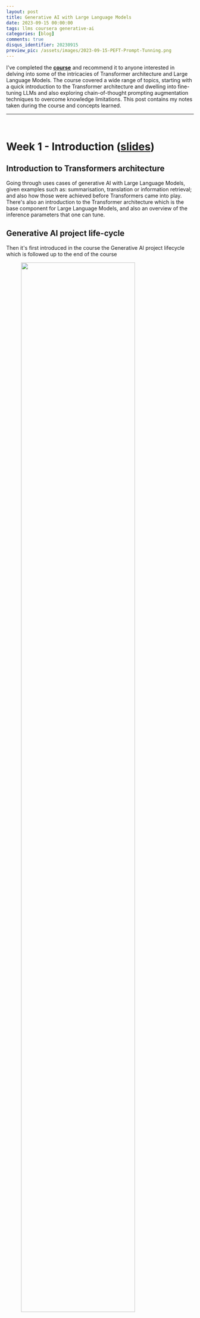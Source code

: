```yaml
---
layout: post
title: Generative AI with Large Language Models
date: 2023-09-15 00:00:00
tags: llms coursera generative-ai
categories: [blog]
comments: true
disqus_identifier: 20230915
preview_pic: /assets/images/2023-09-15-PEFT-Prompt-Tunning.png
---
```


I've completed the __[course](https://www.coursera.org/learn/generative-ai-with-llms)__ and recommend it to anyone interested in delving into some of the intricacies of Transformer architecture and Large Language Models. The course covered a wide range of topics, starting with a quick introduction to the Transformer architecture and dwelling into fine-tuning LLMs and also exploring chain-of-thought prompting augmentation techniques to overcome knowledge limitations. This post contains my  notes taken during the course and concepts learned.

---

<br>

# __Week 1 - Introduction__ ([slides](/assets/documents/Coursera-Generative-AI-with-LLMs/Generative_AI_with_LLMs-W1.pdf))

## __Introduction to Transformers architecture__

Going through uses cases of generative AI with Large Language Models, given examples such as: summarisation, translation or information retrieval; and also how those were achieved before Transformers came into play. There's also an introduction to the Transformer architecture which is the base component for Large Language Models, and also an overview of the inference parameters that one can tune.

## __Generative AI project life-cycle__

Then it's first introduced in the course the Generative AI project lifecycle which is followed up to the end of the course


<figure>
  <img style="width: 85%; height: 85%" src="/assets/images/2023-09-15-Generative_AI_project_life-cycle.png">
  <figcaption>Figure 1 - Generative AI projet life-cycle as presented in the course.</figcaption>
</figure>

## __Prompt Engineering and Inference Paramaters__

### __In-Context Learning__

- __no-prompt engineering__: just asking the model predict next sequence of words

		"Whats the capital of Portugal?"


    <span style="height: 20px; display: block;"></span>


- __zero-shot___:  giving an instruction for a task

		"Classify this review: I loved this movie! Sentiment: "


    <span style="height: 20px; display: block;"></span>


- __one-shot__ - giving an instruction for a task with one example
	
		"Classify this review: I loved this movie! Sentiment: Positive"
	
		"Classify this review: I don't like this album! Sentiment: "
	

    <span style="height: 20px; display: block;"></span>

- __few shot__ - giving an instruction for a task with a few examples (2~6)


		"Classify this review: I loved this movie! Sentiment: Positive"
	
		"Classify this review: I don't like this album! Sentiment: Negative"
		
		...
		
		"Classify this review: I don't like this soing! Sentiment: "

### __Inference Parameters__

<figure>
  <img style="width: 60%; height: 85%" src="/assets/images/2023-09-15-Generative_configuration_-_inference_parameters.png">
  <figcaption>Figure 2 - Parameters affecting how the model selects the next token to generate.</figcaption>
</figure>

- __greedy__: the word/token with the highest probability is selected.

- __random(-weighted) sampling__: select a token using a random-weighted strategy across the probabilities of all tokens.

- __top-k__: select an output from the top-k results after applying random-weighted strategy using the probabilities

<figure>
  <img style="width: 40%; height: 25%" src="/assets/images/2023-09-15-top-k.png">
  <figcaption>Figure 3 - top-k, with k=3</figcaption>
</figure>

- __top-p__: select an output using the random-weighted strategy with the top-ranked consecutive results by probability and with a cumulative probability <= p

<figure>
  <img style="width: 40%; height: 25%" src="/assets/images/2023-09-15-top-p.png">
  <figcaption>Figure 4 - top-p, with p=30.</figcaption>
</figure>

A higher __temperature__ results in higher randomness and affects softmax directly and how probability is computed, the __temperature__ = 1 is the softmax function at default, meaning an unaltered probability distribution.


- see the __[transformers.GenerationConfig](https://huggingface.co/docs/transformers/v4.29.1/en/main_classes/text_generation#transformers.GenerationConfig)__ class for the complete details

The lab exercise consists of a dialogue summarisation task using the T5 model from Huggingface by exploring how in-context learning and inference parameters affects the output of the model.

## __Week 2: Fine-Tuning__ ([slides](/assets/documents/Coursera-Generative-AI-with-LLMs/Generative_AI_with_LLMs-W2.pdf))

## __Instruction Fine-Tuning__

Instruction fine-tuning/fine-tuning trains the whole model parameters using examples that demonstrate how it should respond to a specific instruction, e.g:

		
	[PROMT]
	[1.EXAMPLE TEXT]
	[1.EXAMPLE COMPLETION]
	
	[PROMT]
	[2.EXAMPLE TEXT]
	[2.EXAMPLE COMPLETION]
	
	...
	
	[PROMT]
	[n.EXAMPLE TEXT]
	[n.EXAMPLE COMPLETION]
	

- All of the model's weights are updated (__full fine-tuning__) and it involves using many prompt-completion examples as the labeled training dataset to continue training the model by updating its weights

- Comparing to in-context learning, where one only provides prompt-completion during inference, here we do it during training

- Adapting a foundation model through instruction fine-tuning, requires __prompt templates and datasets__

- Compare the __LLM completion__ with the __label__ use the loss (cross-entropy) to calculate the loss between the two token distribution, and use the loss the updated the model weights using back-propagation

- The instruction fine-tuning dataset can include multiple tasks

### __Single-Task Fine-Tuning__

- An application may only need to perform a single task, one can fine-tune a pre-trained model to improve performance the single-task only

- Often just 500-1,000 examples can result in good performance, however, this process may lead to a phenomenon called __catastrophic forgetting__

- Happens because the full fine-tuning process modifies the weights of the original LLM

- Leads to great performance on the single fine-tuning task, it can degrade performance on other tasks

### __Multi-Task Fine-Tuning__

		
	Summarize the following text
	[1.EXAMPLE TEXT]
	[1.EXAMPLE COMPLETION]
	
	Classify the following reviews
	[2.EXAMPLE TEXT]
	[2.EXAMPLE COMPLETION]
	
	...
	
	Extract the following named-entities
	[n.EXAMPLE TEXT]
	[n.EXAMPLE COMPLETION]
	

- Requires lot of data, one may need as many as 50-100,000 examples

- Fine-tuned Language Net

	- FLAN-T5 - fine-tune version of pre-trained T5 model
	- Paper: [Scaling Instruction-Finetuned Language Models](https://arxiv.org/abs/2210.11416)

## __Model Evaluation__

### __ROUGE__

- based on $$n$$-grams
   
   $$\text{ROUGE-Precision} = \frac{\text{n-grams matches}}{\text{n-grams in reference}}$$

   $$\text{ROUGE-Recall} = \frac{\text{n-grams matches}}{\text{n-grams in output}}$$
   		
   
- __ROUGE-L-score__: longest common subsequence between generated output and reference
   
   $$\text{ROUGE-Precision} = \frac{\text{LCS(gen,ref)}}{\text{n-grams in reference}}$$

   $$\text{ROUGE-Recall} = \frac{\text{LCS(gen,ref)}}{\text{n-grams in output}}$$

### __BLEU__
   
- focuses on precision, it computes the precisions across different $$n$$-gram sizes and then averaged

## __Benchmarks__

- [GLUE 2018](https://gluebenchmark.com/leaderboard/)
- [SUPERGLUE 2019](https://super.gluebenchmark.com/leaderboard)
- [Measuring Massive Multitask Language Understanding (MMLU) 2021](https://github.com/hendrycks/test)
- [BIG Bench 2023](https://github.com/google/BIG-bench)
- [Holistic Evaluation of Language Models 2023](https://crfm.stanford.edu/helm/latest/)


---

## __Parameter Efficient Fine-Tuning__

During a full-fine tuning of LLMs every model weight is updated during supervised learning, this operation has memory requirements which can be 12-20x the model's memory: 

- gradients, forward activations, temporary memory for training process. 

There are Parameter Efficient Fine-Tuning (PEFT) techniques to train LLMs for specific tasks which don't require to train ever weight in the model:

  - only a small number of trainable layers
  - LLM with additional layers, new trainable layers

### __Low-Rank Adaptation for Large Language Models (LoRA)__

LoRA reduces fine-tuning parameters by freezing the original model's weights and injecting smaller rank decomposition matrices that match the dimensions of the weights they modify.

During training, the original weights remain static while the two low-rank matrices are updated. For inference, multiplying the two low-rank matrices generates a matrix matching the frozen weights' dimensions, which then is added to the original weights in the model.

LoRA allows using a single model for different tasks by switching out matrices trained for specific tasks. It avoids storing multiple large versions of the model by employing smaller matrices that can be added to and replace the original weights as needed for various tasks.

Researchers have found that applying LoRA only to the self-attention layers of the model is often enough to fine-tune for a task and achieve performance gains.

The Transformer architecture described in the __[Attention is All You Need](https://proceedings.neurips.cc/paper_files/paper/2017/file/3f5ee243547dee91fbd053c1c4a845aa-Paper.pdf)__ paper, specifies that the transformer weights have dimensions of 512 x 64, meaning each weight matrix has 32,768 trainable parameters.

<div style="display: flex; flex-direction: row;">
    <div style="flex: 1;">
        \[
        W=
        \begin{bmatrix}
            \ddots & & & & \\
            & \ddots & & & \\
            & & \ddots & & \\
            & & & \ddots & \\
            & & & & \ddots\\
        \end{bmatrix}
        \]
    </div>
	<div style="flex: 1; display: flex; align-items: center; justify-content: center;">
        <div style="text-align: center;">
            Dimensions
            \[
            512 \times 64 = 32,768 \text{ parameters}
            \]
        </div>
    </div>
</div>


Applying LoRA as a fine-tuning method with the $$rank = 8$$, we train two small rank decomposition matrices A and B, whose small dimension is 8:


<div style="display: flex; flex-direction: row;">
    <div style="flex: 1;">
        \[
        A=
        \begin{bmatrix}
            \ddots & & \\
            & & & \\
            & \ddots & \\
            & & \ddots \\
            & & & \\
        \end{bmatrix}
        \]
    </div>
    <div style="flex: 1;">
        \[
        B=
        \begin{bmatrix}
            \ddots & & \\
            & \ddots & \\
        \end{bmatrix}

        \]
    </div>
</div>


$$ {512 \times 8 = 4,096 \text{ parameters}}$$


$$ {8 \times 64 = 512 \text{ parameters}}$$


$$ A \times B = W $$


By updating the weights of these new low-rank matrices instead of the original weights, we train 4,608 parameters instead of 32,768 resulting in a 86% reduction of parameters to train.

<figure>
  <img style="width: 60%; height: 35%" src="/assets/images/2023-09-15-PEFT-LoRA-multi-task.png">
  <figcaption>Figure 5 - </figcaption>
</figure>

Advantages:

- LoRA allows you to significantly reduce the number of trainable parameters, allowing this method of fine tuning to be performed in a single GPU.

- The rank-decomposition matrices are small, can be fine-tune a different set for each task and then switch them out at inference time by updating the weights.

<br>

### __Soft Prompts or Prompt Tuning__

This technique adds additional trainable tokens to your prompt and leave it up to the supervised learning process to determine their optimal values. The set of trainable tokens is called a __soft prompt__, and it gets prepended to embedding vectors that represent the input text.

<figure>
  <img style="width: 65%; height: 35%" src="/assets/images/2023-09-15-PEFT-Soft-Prompt-Tunning.png">
  <figcaption>Figure 6 - </figcaption>
</figure>

The soft prompt vectors have the same length as input embedding vectors, and usually somewhere between 20 and 100 virtual tokens can be sufficient for good performance.

<figure>
  <img style="width: 35%; height: 35%" src="/assets/images/2023-09-15-PEFT-Prompt-Tunning.png">
  <figcaption>Figure 7 - </figcaption>
</figure>

The trainable tokens and the input flow normally through the model, which is going to generate a prediction which is used to calculate a loss. The loss is back-propagated through the model to create gradients, but the original model weights are frozen and only the the virtual tokens embeddings are updated such that the model learns embeddings for those virtual tokens.

<figure>
  <img style="width: 60%; height: 45%" src="/assets/images/2023-09-15-PEFT-Prompt-Tunning-multi-task.png">
  <figcaption>Figure 8 - </figcaption>
</figure>

As with the LoRA method, one can also train soft prompts for different tasks and store them, which take much less resources, an then at inference time switch them to change the LLMs task.

### __References__

- __[Scaling Down to Scale Up: A Guide to Parameter-Efficient Fine-Tuning](https://vladlialin.com/publications/peft-survey)__
- __[LoRA Low-Rank Adaptation of Large Language Models](https://arxiv.org/pdf/2106.09685.pdf)__
- __[The Power of Scale for Parameter-Efficient Prompt Tuning](https://aclanthology.org/2021.emnlp-main.243/)__


<br>

---

<br>


## __Week 3: Reinforcement Learning From Human Feedback__ ([slides](/assets/documents/Coursera-Generative-AI-with-LLMs/Generative_AI_with_LLMs-W3.pdf))

<!--
- Reinforcement Learning with Human Feedback
- Describe how RLHF uses human feedback to improve the performance and alignment of large language models
- Explain how data gathered from human labellers is used to train a reward model for RLHF
- Define chain-of-thought prompting and describe how it can be used to improve LLMs reasoning and planning abilities
- Discuss the challenges that LLMs face with knowledge cut-offs, and explain how information retrieval and augmentation techniques can overcome these challenges
-->

The goal of Reinforcement Learning From Human Feedback (RLHF) is to align the model with human values.  This is accomplished using a type of machine learning where an agent learns to make decisions related to a specific goal by taking actions in an environment, with the objective of maximising the reward received for actions taken, i.e.: __Reinforcement Learning__; this is yet another method to fine-tune Large Language Models.

## __Fine-Tuning with RLHF__

<figure>
  <img style="width: 75%; height: 85%" src="/assets/images/2023-09-15-RLHF-overview.png">
  <figcaption>Figure X - </figcaption>
</figure>


- __Policy__: the agent's policy that guides the actions is the LLM.

- __Environment__: the context window of the model, the space in which text can be entered via a prompt.

- __Actions__: the act of generating text, this could be a single word, a sentence, or a longer form text, depending on the task specified by the user.

- __Action Space__: the token vocabulary, meaning all the possible tokens that the model can choose from to generate the completion.

- __State__: the state that the model considers before taking an action is the current context, i.e.: any text currently contained in the context window.

- __Objective__: to generate text that is perceived as being aligned with the human preferences, i.e.: helpful, accurate, and non-toxic.

- __Reward__: assigned based on how closely the completions align with the goal, i.e. human preferences.

### __Reward Model__

To determine the reward a human can evaluate the completions of the model against some alignment metric, such as determining whether the generated text is toxic or non-toxic. This feedback can be represented as a scalar value, either a zero or a one. 

The LLM weights are then updated iteratively to maximize the reward obtained from the human classifier, enabling the model to generate non-toxic completions.

However, obtaining human feedback can be time consuming and expensive. A scalable alternative is to use an additional model, known as the reward model, to classify the outputs of the LLM and evaluate the degree of alignment with human preferences. 

Train a reward model to assess how well aligned is the LLM output with the human preferences. Once trained, it's used to update the weights off the LLM and train a new human aligned version. Exactly how the weights get updated as the model completions are assessed, depends on the algorithm used to optimize the policy. 

#### __Collect Data and Training a Reward Model__

<figure>
  <img style="width: 65%; height: 85%" src="/assets/images/2023-09-15-prepare-labels.png">
  <figcaption>Figure X - </figcaption>
</figure>

- select a model which has capability for the task you are interested
- LLM + prompt dataset = produce a set of completions
- collect human feedback from the produced completions 

<figure>
  <img style="width: 65%; height: 85%" src="/assets/images/2023-09-15-train-reward_1.png">
  <figcaption>Figure X - </figcaption>
</figure>

- humans rank completions to prompts for a task
- ranking to pairwise for supervised learning
- ranking gives more training data to train the reward model in comparison for instance to a thumbs up/down approach
- use the model as a binary classifier
- a reward model can be as well an LLM such as BERT for instance

### __Fine-Tuning With Reinforcement Learning__

#### __Reward Model__

<figure>
  <img style="width: 65%; height: 85%" src="/assets/images/2023-09-15-train-reward_2.png">
  <figcaption>Figure X - </figcaption>
</figure>

1 - pass prompt $$P$$ to an instruct LLM get the output $$X$$

2 - pass the pair (P,X) to the reward model, and the get reward score

3 - pass the reward value to the RL algorithm to updated the weight os the LLM

<figure>
  <img style="width: 65%; height: 85%" src="/assets/images/2023-09-15-train-reward_3.png">
  <figcaption>Figure X - </figcaption>
</figure>

<figure>
  <img style="width: 65%; height: 85%" src="/assets/images/2023-09-15-reward_model_RL.png">
  <figcaption>Figure X - </figcaption>
</figure>


- this is repeated and the LLM should converge to a human-aligned LLM and the reward should improve after each iteration

- stop when some defined threshold value for helpfulness is reached or this is repeated for a number n of steps

#### __Reinforcement Learning Algorithm__

Proximal Policy Optimization (PPO) makes updates to the LLM. The updates are small and within a bounded region, resulting in an updated LLM that is close to the previous version. The loss of this algorithm is made up from 3 different losses. The whole detail of this algorithm is complex and out of scope of my notes.

<figure>
  <img style="width: 65%; height: 85%" src="/assets/images/2023-09-15-PPO-global_loss.png">
  <figcaption>Figure X - PPO Loss.</figcaption>
</figure>

<figure>
  <img style="width: 65%; height: 85%" src="/assets/images/2023-09-15-PPO-value_loss.png">
  <figcaption>Figure X - Value Loss.</figcaption>
</figure>

<figure>
  <img style="width: 65%; height: 85%" src="/assets/images/2023-09-15-PPO-policy_loss_2.png">
  <figcaption>Figure X - Policy Loss.</figcaption>
</figure>

<figure>
  <img style="width: 65%; height: 85%" src="/assets/images/2023-09-15-PPO-entropy_loss.png">
  <figcaption>Figure X - Entropy Loss.</figcaption>
</figure>

### __Reward Hacking__

As the policy seeks to maximize rewards, it may result in the model generating exaggeratedly positive language or nonsensical text to achieve low toxicity scores. Such outputs (e.g.: most awesome, most incredible) are not particularly useful.

To prevent board hacking, use the initial LLM as a benchmark, called the reference model. Its weights stay fixed during RLHF iterations. Each prompt is run through both models, generating responses. At this point, you can compare the two completions and calculate the Kullback-Leibler divergence and determine how much the updated model has diverged from the reference. 


<figure>
  <img style="width: 65%; height: 85%" src="/assets/images/2023-09-15-reward_model_hacking_1.png">
  <figcaption>Figure X - Entropy Loss.</figcaption>
</figure>

<figure>
  <img style="width: 65%; height: 85%" src="/assets/images/2023-09-15-reward_model_hacking_2.png">
  <figcaption>Figure X - Entropy Loss.</figcaption>
</figure>


KL divergence is computed for every token in the entire vocabulary of the LLM, which can reach tens or hundreds of thousands. After calculating the KL divergence between the models, it's added to the reward calculation as a penalty. This penalizes the RL updated model for deviating too much from the reference LLM and producing distinct completions.

NOTE: you can benefit from combining our relationship with puffed. In this case, you only update the weights of a path adapter, not the full weights of the LLM. This means that you can reuse the same underlying LLM for both the reference model and the PPO model, which you update with a trained path parameters. This reduces the memory footprint during training by approximately half.

### __Scaling Human Feedback__

Scaling reinforcement learning fine-tuning via reward models demands substantial human effort to create labeled datasets, involving numerous evaluators and significant resources. 

This labor-intensive process becomes a bottleneck as model numbers and applications grow, making human input a limited resource. 

Constitutional AI offers a strategy for scaling through model self-supervision, presenting a potential remedy to the limitations by human involvement in creating labeled datasets for RLHF fine-tuning.

<figure>
  <img style="width: 65%; height: 85%" src="/assets/images/2023-09-15-Scalable_Human_Feedback_1.png">
  <figcaption>Figure X - </figcaption>
</figure>

The process involves supervised learning, where red teaming prompts aim to detect potentially harmful responses. The model then evaluates its own harmful outputs based on constitutional principles, subsequently revising them to align with these rules.

<figure>
  <img style="width: 65%; height: 85%" src="/assets/images/2023-09-15-Scalable_Human_Feedback_2.png">
  <figcaption>Figure X - </figcaption>
</figure>


Then we ask the model to write a new response that removes all of the harmful or illegal content. The model generates a new answer that puts the constitutional principles into practice. The original red team prompt, and this final constitutional response can then be used as training data. The model undergoes fine-tuning using pairs of red team prompts and the revised constitutional responses.

<figure>
  <img style="width: 65%; height: 85%" src="/assets/images/2023-09-15-Scalable_Human_Feedback_3.png">
  <figcaption>Figure X - </figcaption>
</figure>


<figure>
  <img style="width: 65%; height: 85%" src="/assets/images/2023-09-15-Scalable_Human_Feedback_4.png">
  <figcaption>Figure X - </figcaption>
</figure>


Check the paper: __[Constitutional AI: Harmlessness from AI Feedback](https://arxiv.org/abs/2212.08073)__


---

## Large Language Models-powered Applications


LLM optimisation techniques

### Distillation:

1. Freeze the teacher model's weights and use it to generate completions for your training data. At the same time, you generate completions for the training data using your student model.

2. The knowledge distillation between teacher and student model is achieved by __minimizing a loss function called the distillation loss__. To calculate this loss, distillation __uses the probability distribution over tokens that is produced by the teacher model's softmax layer__.

3. Now, the teacher model is already fine tuned on the training data. So the probability distribution likely closely matches the ground truth data and won't have much variation in tokens. That's why Distillation applies a little trick adding a temperature parameter to the softmax function. As you learned in lesson one, a higher temperature increases the creativity of the language the model generates. With a temperature parameter greater than one, the probability distribution becomes broader and less strongly peaked. This softer distribution provides you with a set of tokens that are similar to the ground truth tokens.

- __soft labels__: freeze the teacher model's weights and use it to generate completions for your training data (adding a temperature parameter)

- __soft predictions__: generate completions for the training data using your student model (adding a temperature parameter)

In parallel, you train the student model to generate the correct predictions based on your ground truth training data.
Here, you don't vary the temperature setting and instead use the standard softmax function.

__hard predictions__: train the student model to generate the correct predictions based on your ground truth training data, don't vary the temperature setting use the standard softmax function

__hard labels__: ground truth

The loss between these two is the __student loss__. The combined __distillation and student losses__ are used to update the weights of the student model via back propagation.__

The key benefit of distillation methods is that the smaller student model can be used for inference in deployment instead of the teacher model.

In practice, distillation is not as effective for generative decoder models. It's typically more effective for encoder only models, such as Burt that have a lot of representation redundancy. Note that with Distillation, you're training a second, smaller model to use during inference. You aren't reducing the model size of the initial LLM in any way.

### Quantisation:

- quantization quantization-training
- post-training quantization

### Pruning: 

- remove weights with values close or equal to zero
- full model-retraining 
- PEFT/LoRA
- Post-Training

### Generative AI Project Lifecycle Cheat Sheet

## Using the LLM in Applications

- Augment LLM knowledge with external components

- Retrieval augmented generation (RAG)

	- Retriever
		- Query Encoder - encodes the data in the same format as the external documents
		- External information sources

	- Extended prompt that contains information retrieved from external documents is then passed to the LLM
	

- Reasoning tasks with multiple steps
- Chain of thought prompting

- Program-aided language models (PAL)

- ReAct: Combining reasoning and action
	- https://arxiv.org/abs/2210.03629
	- ReAct: Synergizing Reasoning and Acting in Language Models

- LangChainn:
	- tools
	- prompt templates
	- memory
	- agents: PAL, ReAct

### Issues with LLM

- toxiticiy
- hallucination
- use of intellectual property
